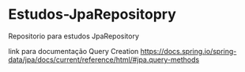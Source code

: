 # Estudos-JpaRepositopry

Repositorio para estudos JpaRepository

 link para documentação Query Creation
<a>https://docs.spring.io/spring-data/jpa/docs/current/reference/html/#jpa.query-methods</a>
